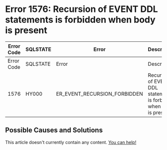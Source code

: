 
# Error 1576: Recursion of EVENT DDL statements is forbidden when body is present


| Error Code | SQLSTATE | Error | Description |
| --- | --- | --- | --- |
| Error Code | SQLSTATE | Error | Description |
| 1576 | HY000 | ER_EVENT_RECURSION_FORBIDDEN | Recursion of EVENT DDL statements is forbidden when body is present |




## Possible Causes and Solutions


This article doesn't currently contain any content. [You can help!](/kb/en/writing-and-editing-knowledge-base-articles/)

